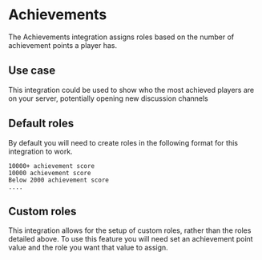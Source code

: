 # Achievements

The Achievements integration assigns roles based on the number of achievement points a player has.

## Use case

This integration could be used to show who the most achieved players are on your server, potentially opening new discussion channels
## Default roles

By default you will need to create roles in the following format for this integration to work.
```
10000+ achievement score
10000 achievement score
Below 2000 achievement score
....
```
## Custom roles

This integration allows for the setup of custom roles, rather than the roles detailed above. To use this feature you will need set an achievement point value and the role you want that value to assign.
